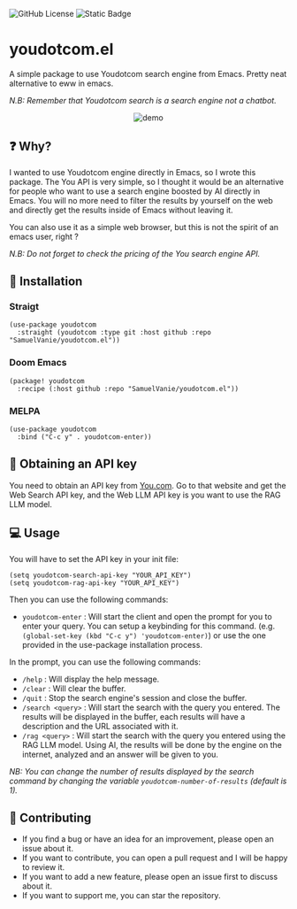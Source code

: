 ![GitHub License](https://img.shields.io/github/license/SamuelVanie/youdotcom.el)
![Static Badge](https://img.shields.io/badge/Emacs%20-%2029.1%20-%20orange)

# youdotcom.el

A simple package to use Youdotcom search engine from Emacs.
Pretty neat alternative to eww in emacs.

*N.B: Remember that Youdotcom search is a search engine not a chatbot.*

<p align="center">
  <img alt="demo" src="./demo_2.gif">
</p>


## ❓ Why?

I wanted to use Youdotcom engine directly in Emacs, so I wrote this package.
The You API is very simple, so I thought it would be an alternative for people who want to use a search engine boosted by AI directly in Emacs.
You will no more need to filter the results by yourself on the web and directly get the results inside of Emacs without leaving it.

You can also use it as a simple web browser, but this is not the spirit of an emacs user, right ?

*N.B: Do not forget to check the pricing of the You search engine API.*


## 💾 Installation

### Straigt

```elisp
(use-package youdotcom
  :straight (youdotcom :type git :host github :repo "SamuelVanie/youdotcom.el"))
```

### Doom Emacs

```elisp
(package! youdotcom
  :recipe (:host github :repo "SamuelVanie/youdotcom.el"))
```


### MELPA

```elisp
(use-package youdotcom
  :bind ("C-c y" . youdotcom-enter))
```

## 🔑 Obtaining an API key

You need to obtain an API key from [You.com](https://api.you.com/).
Go to that website and get the Web Search API key, and the Web LLM API key is you want to use the RAG LLM model.


## 💻 Usage

You will have to set the API key in your init file:

```elisp
(setq youdotcom-search-api-key "YOUR_API_KEY")
(setq youdotcom-rag-api-key "YOUR_API_KEY")
```

Then you can use the following commands:

- `youdotcom-enter` : Will start the client and open the prompt for you to enter your query.
You can setup a keybinding for this command. (e.g. `(global-set-key (kbd "C-c y") 'youdotcom-enter)`) or use the one provided in the use-package installation process.

In the prompt, you can use the following commands:

- `/help` : Will display the help message.
- `/clear` : Will clear the buffer.
- `/quit` : Stop the search engine's session and close the buffer.
- `/search <query>` : Will start the search with the query you entered. The results will be displayed in the buffer, each results will have a description and the URL associated with it.
- `/rag <query>` : Will start the search with the query you entered using the RAG LLM model. Using AI, the results will be done by the engine on the internet, analyzed and an answer will be given to you.

*NB: You can change the number of results displayed by the search command by changing the variable `youdotcom-number-of-results` (default is 1).*

## 👊 Contributing

- If you find a bug or have an idea for an improvement, please open an issue about it.
- If you want to contribute, you can open a pull request and I will be happy to review it.
- If you want to add a new feature, please open an issue first to discuss about it.
- If you want to support me, you can star the repository.
